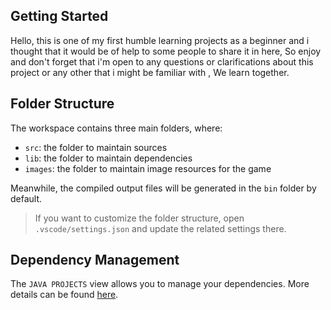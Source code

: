 ## Getting Started

Hello, this is one of my first humble learning projects as a beginner and i thought that it would be of help to some people to share it in here, So enjoy and don't forget that i'm open to any questions or clarifications about this project or any other that i might be familiar with , We learn together.

## Folder Structure

The workspace contains three main folders, where:

- `src`: the folder to maintain sources
- `lib`: the folder to maintain dependencies
- `images`: the folder to maintain image resources for the game

Meanwhile, the compiled output files will be generated in the `bin` folder by default.

> If you want to customize the folder structure, open `.vscode/settings.json` and update the related settings there.

## Dependency Management

The `JAVA PROJECTS` view allows you to manage your dependencies. More details can be found [here](https://github.com/microsoft/vscode-java-dependency#manage-dependencies).
